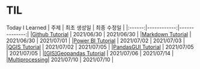 # TIL
Today I Learned
| 주제 | 최초 생성일 | 최종 수정일 |
|:------:|------------:|--------------:|
|[Github Tutorial](./Git/Github.md) | 2021/06/30 | 2021/06/30 |
|[Markdown Tutorial](./Markdown/Markdown_tutorial.md) | 2021/06/30 | 2021/07/01 |
|[Power BI Tutorial](./Power_BI/power_bi_tutorial.md) | 2021/07/02 | 2021/07/03 |
|[QGIS Tutorial](./QGIS/qgis_tutorial.md) | 2021/07/02 | 2021/07/05 |
|[PandasGUI Tutorial](./PandasGUI/PandasGUI_Tutorial.ipynb) | 2021/07/05 | 2021/07/05 |
|[[GIS]Geopandas Tutorial](./[GIS]Geopandas/[GIS]Geopandas.ipynb) | 2021/07/06 | 2021/07/14 |
|[Multiprocessing](./Multiprocessing/Multiprocessing_tutorial.md)| 2021/07/10 | 2021/07/10 |
